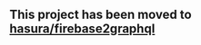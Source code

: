 ## This project has been moved to [hasura/firebase2graphql](https://github.com/hasura/firebase2graphql)
